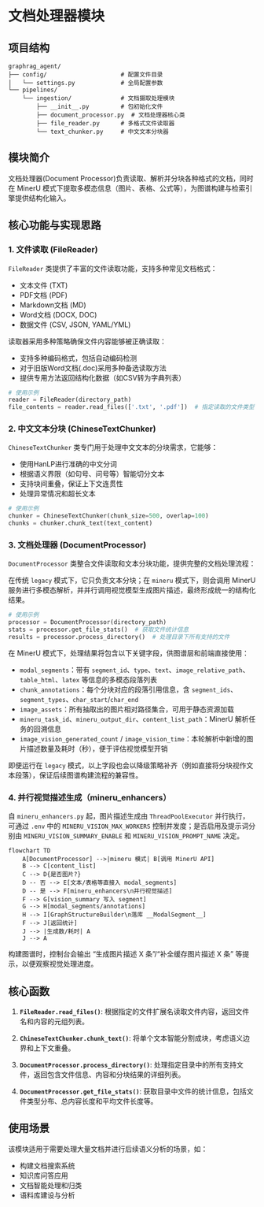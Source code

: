 # 文档处理器模块

## 项目结构
```
graphrag_agent/
├── config/                     # 配置文件目录
│   └── settings.py             # 全局配置参数
└── pipelines/
    └── ingestion/              # 文档摄取处理模块
        ├── __init__.py         # 包初始化文件
        ├── document_processor.py  # 文档处理器核心类
        ├── file_reader.py      # 多格式文件读取器
        └── text_chunker.py     # 中文文本分块器
```

## 模块简介

文档处理器(Document Processor)负责读取、解析并分块各种格式的文档，同时在 MinerU 模式下提取多模态信息（图片、表格、公式等），为图谱构建与检索引擎提供结构化输入。

## 核心功能与实现思路

### 1. 文件读取 (FileReader)

`FileReader` 类提供了丰富的文件读取功能，支持多种常见文档格式：

- 文本文件 (TXT)
- PDF文档 (PDF)
- Markdown文档 (MD)
- Word文档 (DOCX, DOC)
- 数据文件 (CSV, JSON, YAML/YML)

读取器采用多种策略确保文件内容能够被正确读取：
- 支持多种编码格式，包括自动编码检测
- 对于旧版Word文档(.doc)采用多种备选读取方法
- 提供专用方法返回结构化数据（如CSV转为字典列表）

```python
# 使用示例
reader = FileReader(directory_path)
file_contents = reader.read_files(['.txt', '.pdf'])  # 指定读取的文件类型
```

### 2. 中文文本分块 (ChineseTextChunker)

`ChineseTextChunker` 类专门用于处理中文文本的分块需求，它能够：

- 使用HanLP进行准确的中文分词
- 根据语义界限（如句号、问号等）智能切分文本
- 支持块间重叠，保证上下文连贯性
- 处理异常情况和超长文本

```python
# 使用示例
chunker = ChineseTextChunker(chunk_size=500, overlap=100)
chunks = chunker.chunk_text(text_content)
```

### 3. 文档处理器 (DocumentProcessor)

`DocumentProcessor` 类整合文件读取和文本分块功能，提供完整的文档处理流程：

在传统 `legacy` 模式下，它只负责文本分块；在 `mineru` 模式下，则会调用 MinerU 服务进行多模态解析，并并行调用视觉模型生成图片描述，最终形成统一的结构化结果。

```python
# 使用示例
processor = DocumentProcessor(directory_path)
stats = processor.get_file_stats()  # 获取文件统计信息
results = processor.process_directory()  # 处理目录下所有支持的文件
```

在 MinerU 模式下，处理结果将包含以下关键字段，供图谱层和前端直接使用：

- `modal_segments`：带有 `segment_id`、`type`、`text`、`image_relative_path`、`table_html`、`latex` 等信息的多模态段落列表
- `chunk_annotations`：每个分块对应的段落引用信息，含 `segment_ids`、`segment_types`、`char_start`/`char_end`
- `image_assets`：所有抽取出的图片相对路径集合，可用于静态资源加载
- `mineru_task_id`、`mineru_output_dir`、`content_list_path`：MinerU 解析任务的回溯信息
- `image_vision_generated_count` / `image_vision_time`：本轮解析中新增的图片描述数量及耗时（秒），便于评估视觉模型开销

即便运行在 `legacy` 模式，以上字段也会以降级策略补齐（例如直接将分块视作文本段落），保证后续图谱构建流程的兼容性。

### 4. 并行视觉描述生成（mineru_enhancers）

自 `mineru_enhancers.py` 起，图片描述生成由 `ThreadPoolExecutor` 并行执行，可通过 `.env` 中的 `MINERU_VISION_MAX_WORKERS` 控制并发度；是否启用及提示词分别由 `MINERU_VISION_SUMMARY_ENABLE` 和 `MINERU_VISION_PROMPT_NAME` 决定。

```mermaid
flowchart TD
    A[DocumentProcessor] -->|mineru 模式| B[调用 MinerU API]
    B --> C[content_list]
    C --> D{是否图片?}
    D -- 否 --> E[文本/表格等直接入 modal_segments]
    D -- 是 --> F[mineru_enhancers\n并行视觉描述]
    F --> G[vision_summary 写入 segment]
    G --> H[modal_segments/annotations]
    H --> I[GraphStructureBuilder\n落库 __ModalSegment__]
    F --> J[返回统计]
    J --> |生成数/耗时| A
    J --> A
```

构建图谱时，控制台会输出 “生成图片描述 X 条”/“补全缓存图片描述 X 条” 等提示，以便观察视觉处理进度。

## 核心函数

1. **`FileReader.read_files()`**: 根据指定的文件扩展名读取文件内容，返回文件名和内容的元组列表。

2. **`ChineseTextChunker.chunk_text()`**: 将单个文本智能分割成块，考虑语义边界和上下文重叠。

3. **`DocumentProcessor.process_directory()`**: 处理指定目录中的所有支持文件，返回包含文件信息、内容和分块结果的详细列表。

4. **`DocumentProcessor.get_file_stats()`**: 获取目录中文件的统计信息，包括文件类型分布、总内容长度和平均文件长度等。

## 使用场景

该模块适用于需要处理大量文档并进行后续语义分析的场景，如：

- 构建文档搜索系统
- 知识库问答应用
- 文档智能处理和归类
- 语料库建设与分析
